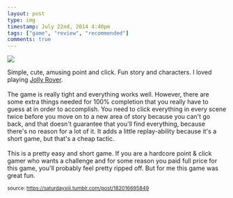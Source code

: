 ```yaml
---
layout: post
type: img
timestamp: July 22nd, 2014 4:40pm
tags: ["game", "review", "recommended"]
comments: true
---
```

<img src="https://saturdayxiii.github.io/media/182016695849.jpg"/>

Simple, cute, amusing point and click. Fun story and characters. I loved playing <a href="https://store.steampowered.com/app/58200/Jolly_Rover/" target="_blank">Jolly Rover</a>.<br/><br/>The game is really tight and everything works well. However, there are some extra things needed for 100% completion that you really have to guess at in order to accomplish. You need to click everything in every scene twice before you move on to a new area of story because you can't go back, and that doesn't guarantee that you'll find everything, because there's no reason for a lot of it. It adds a little replay-ability because it's a short game, but that's a cheap tactic.<br/><br/>This is a pretty easy and short game. If you are a hardcore point &amp; click gamer who wants a challenge and for some reason you paid full price for this game, you'll probably feel pretty ripped off. But for me this game was great fun.
<br/>
 
  
<small>source: https://saturdayxiii.tumblr.com/post/182016695849</small>